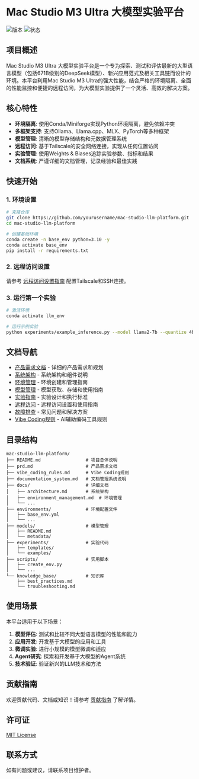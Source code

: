 # Mac Studio M3 Ultra 大模型实验平台

![版本](https://img.shields.io/badge/版本-1.0-blue)
![状态](https://img.shields.io/badge/状态-开发中-yellow)

## 项目概述

Mac Studio M3 Ultra 大模型实验平台是一个专为探索、测试和评估最新的大型语言模型（包括671B级别的DeepSeek模型）、新兴应用范式及相关工具链而设计的环境。本平台利用Mac Studio M3 Ultra的强大性能，结合严格的环境隔离、全面的性能监控和便捷的远程访问，为大模型实验提供了一个灵活、高效的解决方案。

## 核心特性

- **环境隔离**: 使用Conda/Miniforge实现Python环境隔离，避免依赖冲突
- **多框架支持**: 支持Ollama、Llama.cpp、MLX、PyTorch等多种框架
- **模型管理**: 清晰的模型存储结构和元数据管理系统
- **远程访问**: 基于Tailscale的安全网络连接，实现从任何位置访问
- **实验管理**: 使用Weights & Biases追踪实验参数、指标和结果
- **文档系统**: 严谨详细的文档管理，记录经验和最佳实践

## 快速开始

### 1. 环境设置

```bash
# 克隆仓库
git clone https://github.com/yourusername/mac-studio-llm-platform.git
cd mac-studio-llm-platform

# 创建基础环境
conda create -n base_env python=3.10 -y
conda activate base_env
pip install -r requirements.txt
```

### 2. 远程访问设置

请参考 [远程访问设置指南](docs/remote_access.md) 配置Tailscale和SSH连接。

### 3. 运行第一个实验

```bash
# 激活环境
conda activate llm_env

# 运行示例实验
python experiments/example_inference.py --model llama2-7b --quantize 4bit
```

## 文档导航

- [产品需求文档](prd.md) - 详细的产品需求和规划
- [系统架构](docs/architecture.md) - 系统架构和组件说明
- [环境管理](docs/environment_management.md) - 环境创建和管理指南
- [模型管理](docs/model_management.md) - 模型获取、存储和使用指南
- [实验指南](docs/experiment_guide.md) - 实验设计和执行标准
- [远程访问](docs/remote_access.md) - 远程访问设置和使用指南
- [故障排查](docs/troubleshooting.md) - 常见问题和解决方案
- [Vibe Coding规则](vibe_coding_rules.md) - AI辅助编码工具规则

## 目录结构

```
mac-studio-llm-platform/
├── README.md                 # 项目总体说明
├── prd.md                    # 产品需求文档
├── vibe_coding_rules.md      # Vibe Coding规则
├── documentation_system.md   # 文档管理系统说明
├── docs/                     # 详细文档
│   ├── architecture.md       # 系统架构
│   ├── environment_management.md  # 环境管理
│   └── ...
├── environments/             # 环境配置文件
│   ├── base_env.yml
│   └── ...
├── models/                   # 模型管理
│   ├── README.md
│   └── metadata/
├── experiments/              # 实验代码
│   ├── templates/
│   └── examples/
├── scripts/                  # 实用脚本
│   ├── create_env.py
│   └── ...
└── knowledge_base/           # 知识库
    ├── best_practices.md
    └── troubleshooting.md
```

## 使用场景

本平台适用于以下场景：

1. **模型评估**: 测试和比较不同大型语言模型的性能和能力
2. **应用开发**: 开发基于大模型的应用和工具
3. **微调实验**: 进行小规模的模型微调和适应
4. **Agent研究**: 探索和开发基于大模型的Agent系统
5. **技术验证**: 验证新兴的LLM技术和方法

## 贡献指南

欢迎贡献代码、文档或知识！请参考 [贡献指南](docs/contributing.md) 了解详情。

## 许可证

[MIT License](LICENSE)

## 联系方式

如有问题或建议，请联系项目维护者。
